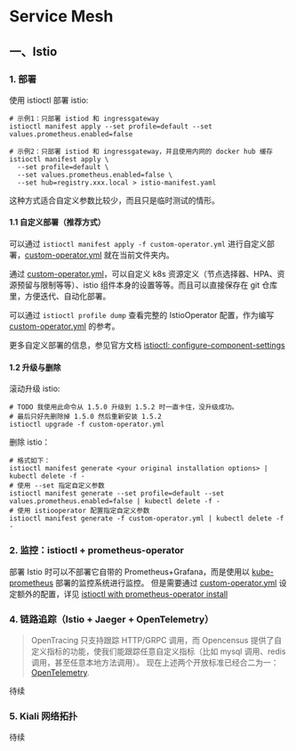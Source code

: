 # Service Mesh

## 一、Istio

### 1. 部署

使用 istioctl 部署 istio:
```shell
# 示例1：只部署 istiod 和 ingressgateway
istioctl manifest apply --set profile=default --set values.prometheus.enabled=false 

# 示例2：只部署 istiod 和 ingressgateway，并且使用内网的 docker hub 缓存
istioctl manifest apply \
  --set profile=default \
  --set values.prometheus.enabled=false \
  --set hub=registry.xxx.local > istio-manifest.yaml
```

这种方式适合自定义参数比较少，而且只是临时测试的情形。

#### 1.1 自定义部署（推荐方式）

可以通过 `istioctl manifest apply -f custom-operator.yml` 进行自定义部署，[custom-operator.yml](./custom-operator.yml) 就在当前文件夹内。

通过 [custom-operator.yml](./custom-operator.yml)，可以自定义 k8s 资源定义（节点选择器、HPA、资源预留与限制等等）、istio 组件本身的设置等等。而且可以直接保存在 git 仓库里，方便迭代、自动化部署。

可以通过 `istioctl profile dump` 查看完整的 IstioOperator 配置，作为编写 [custom-operator.yml](./custom-operator.yml) 的参考。

更多自定义部署的信息，参见官方文档 [istioctl: configure-component-settings](https://istio.io/docs/setup/install/istioctl/#configure-component-settings)


#### 1.2 升级与删除

滚动升级 istio:

```shell
# TODO 我使用此命令从 1.5.0 升级到 1.5.2 时一直卡住，没升级成功。
# 最后只好先删除掉 1.5.0 然后重新安装 1.5.2
istioctl upgrade -f custom-operator.yml
```

删除 istio：

```shell
# 格式如下：
istioctl manifest generate <your original installation options> | kubectl delete -f -
# 使用 --set 指定自定义参数
istioctl manifest generate --set profile=default --set values.prometheus.enabled=false | kubectl delete -f -
# 使用 istiooperator 配置指定自定义参数
istioctl manifest generate -f custom-operator.yml | kubectl delete -f -
```

### 2. 监控：istioctl + prometheus-operator

部署 Istio 时可以不部署它自带的 Prometheus+Grafana，而是使用以 [kube-prometheus](https://github.com/coreos/kube-prometheus) 部署的监控系统进行监控。
但是需要通过 [custom-operator.yml](./custom-operator.yml) 设定额外的配置，详见 [istioctl with prometheus-operator install](https://github.com/istio/istio/issues/21187#issuecomment-610744178)


### 4. 链路追踪（Istio + Jaeger + OpenTelemetry）

>OpenTracing 只支持跟踪 HTTP/GRPC 调用，而 Opencensus 提供了自定义指标的功能，使我们能跟踪任意自定义指标（比如 mysql 调用、redis 调用，甚至任意本地方法调用）。
现在上述两个开放标准已经合二为一：[OpenTelemetry](https://github.com/open-telemetry).

待续


### 5. Kiali 网络拓扑

待续

